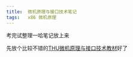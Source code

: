 ```yaml
---
title:	微机原理与接口技术笔记
tags:	x86 微机原理
---
```


考完试整理一哈笔记放上来

先放个比较不错的[THU微机原理与接口技术教材](xusy2333.cn/downloads/微型计算机原理与接口技术_清华第四版-吴宁.pdf)好了

